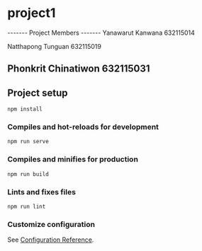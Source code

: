 # project1


-------  Project Members  -------
  Yanawarut Kanwana 632115014
  
  Natthapong Tunguan 632115019
  
  Phonkrit Chinatiwon 632115031
---------------------------------

## Project setup
```
npm install
```

### Compiles and hot-reloads for development
```
npm run serve
```

### Compiles and minifies for production
```
npm run build
```

### Lints and fixes files
```
npm run lint
```

### Customize configuration
See [Configuration Reference](https://cli.vuejs.org/config/).
